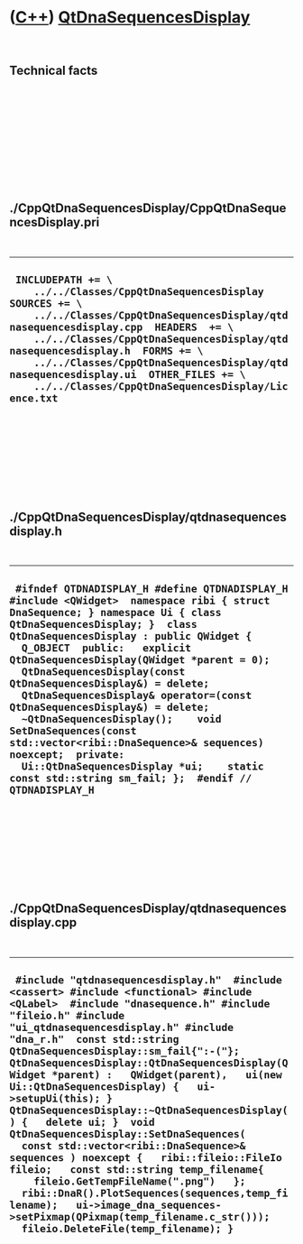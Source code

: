 
 

 

 

 

 

([C++](Cpp.md)) [QtDnaSequencesDisplay](CppQtDnaSequencesDisplay.md)
======================================================================

 

Technical facts
---------------

 

 

 

 

 

 

./CppQtDnaSequencesDisplay/CppQtDnaSequencesDisplay.pri
-------------------------------------------------------

 

  ----------------------------------------------------------------------------------------------------------------------------------------------------------------------------------------------------------------------------------------------------------------------------------------------------------------------------------------------------------------------------------------------
  ` INCLUDEPATH += \     ../../Classes/CppQtDnaSequencesDisplay  SOURCES += \     ../../Classes/CppQtDnaSequencesDisplay/qtdnasequencesdisplay.cpp  HEADERS  += \     ../../Classes/CppQtDnaSequencesDisplay/qtdnasequencesdisplay.h  FORMS += \     ../../Classes/CppQtDnaSequencesDisplay/qtdnasequencesdisplay.ui  OTHER_FILES += \     ../../Classes/CppQtDnaSequencesDisplay/Licence.txt`
  ----------------------------------------------------------------------------------------------------------------------------------------------------------------------------------------------------------------------------------------------------------------------------------------------------------------------------------------------------------------------------------------------

 

 

 

 

 

./CppQtDnaSequencesDisplay/qtdnasequencesdisplay.h
--------------------------------------------------

 

  --------------------------------------------------------------------------------------------------------------------------------------------------------------------------------------------------------------------------------------------------------------------------------------------------------------------------------------------------------------------------------------------------------------------------------------------------------------------------------------------------------------------------------------------------------------------------------------------------------------------------------------------------------------
  ` #ifndef QTDNADISPLAY_H #define QTDNADISPLAY_H  #include <QWidget>  namespace ribi { struct DnaSequence; } namespace Ui { class QtDnaSequencesDisplay; }  class QtDnaSequencesDisplay : public QWidget {   Q_OBJECT  public:   explicit QtDnaSequencesDisplay(QWidget *parent = 0);   QtDnaSequencesDisplay(const QtDnaSequencesDisplay&) = delete;   QtDnaSequencesDisplay& operator=(const QtDnaSequencesDisplay&) = delete;   ~QtDnaSequencesDisplay();    void SetDnaSequences(const std::vector<ribi::DnaSequence>& sequences) noexcept;  private:   Ui::QtDnaSequencesDisplay *ui;    static const std::string sm_fail; };  #endif // QTDNADISPLAY_H`
  --------------------------------------------------------------------------------------------------------------------------------------------------------------------------------------------------------------------------------------------------------------------------------------------------------------------------------------------------------------------------------------------------------------------------------------------------------------------------------------------------------------------------------------------------------------------------------------------------------------------------------------------------------------

 

 

 

 

 

./CppQtDnaSequencesDisplay/qtdnasequencesdisplay.cpp
----------------------------------------------------

 

  ---------------------------------------------------------------------------------------------------------------------------------------------------------------------------------------------------------------------------------------------------------------------------------------------------------------------------------------------------------------------------------------------------------------------------------------------------------------------------------------------------------------------------------------------------------------------------------------------------------------------------------------------------------------------------------------------------------------------------------------------------------------------------------------------------------------------------------------------------------------------------------
  ` #include "qtdnasequencesdisplay.h"  #include <cassert> #include <functional> #include <QLabel>  #include "dnasequence.h" #include "fileio.h" #include "ui_qtdnasequencesdisplay.h" #include "dna_r.h"  const std::string QtDnaSequencesDisplay::sm_fail{":-("};  QtDnaSequencesDisplay::QtDnaSequencesDisplay(QWidget *parent) :   QWidget(parent),   ui(new Ui::QtDnaSequencesDisplay) {   ui->setupUi(this); }  QtDnaSequencesDisplay::~QtDnaSequencesDisplay() {   delete ui; }  void QtDnaSequencesDisplay::SetDnaSequences(   const std::vector<ribi::DnaSequence>& sequences ) noexcept {   ribi::fileio::FileIo fileio;   const std::string temp_filename{     fileio.GetTempFileName(".png")   };   ribi::DnaR().PlotSequences(sequences,temp_filename);   ui->image_dna_sequences->setPixmap(QPixmap(temp_filename.c_str()));   fileio.DeleteFile(temp_filename); }`
  ---------------------------------------------------------------------------------------------------------------------------------------------------------------------------------------------------------------------------------------------------------------------------------------------------------------------------------------------------------------------------------------------------------------------------------------------------------------------------------------------------------------------------------------------------------------------------------------------------------------------------------------------------------------------------------------------------------------------------------------------------------------------------------------------------------------------------------------------------------------------------------

 

 

 

 

 

 

